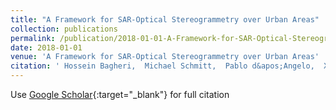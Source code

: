 ```yaml
---
title: "A Framework for SAR-Optical Stereogrammetry over Urban Areas"
collection: publications
permalink: /publication/2018-01-01-A-Framework-for-SAR-Optical-Stereogrammetry-over-Urban-Areas
date: 2018-01-01
venue: 'A Framework for SAR-Optical Stereogrammetry over Urban Areas'
citation: ' Hossein Bagheri,  Michael Schmitt,  Pablo d&apos;Angelo,  Xiao Zhu, &quot;A Framework for SAR-Optical Stereogrammetry over Urban Areas.&quot; A Framework for SAR-Optical Stereogrammetry over Urban Areas, 2018.'
---
```

Use [Google Scholar](https://scholar.google.com/scholar?q=A+Framework+for+SAR+Optical+Stereogrammetry+over+Urban+Areas){:target="_blank"} for full citation